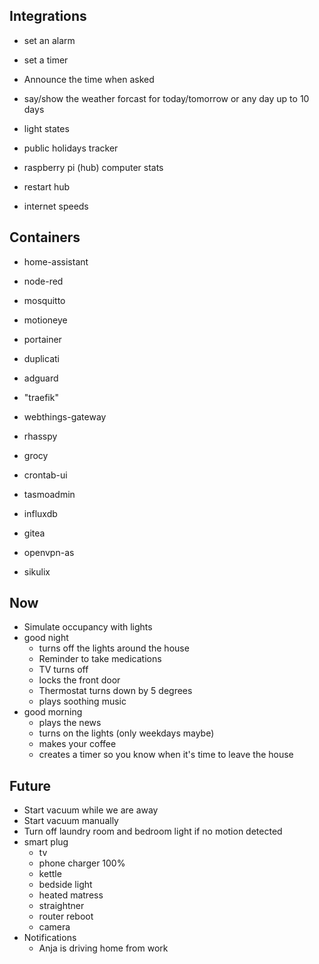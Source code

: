 ## Integrations
* set an alarm
* set a timer
* Announce the time when asked
* say/show the weather forcast for today/tomorrow or any day up to 10 days
* light states

* public holidays tracker
* raspberry pi (hub) computer stats
* restart hub
* internet speeds

## Containers
* home-assistant
* node-red
* mosquitto
* motioneye
* portainer
* duplicati
* adguard

* "traefik"
* webthings-gateway
* rhasspy
* grocy
* crontab-ui
* tasmoadmin
* influxdb
* gitea
* openvpn-as
* sikulix

## Now

* Simulate occupancy with lights
* good night
    * turns off the lights around the house
    * Reminder to take medications
    * TV turns off
    * locks the front door
    * Thermostat turns down by 5 degrees
    * plays soothing music
* good morning
    * plays the news
    * turns on the lights (only weekdays maybe)
    * makes your coffee
    * creates a timer so you know when it's time to leave the house

## Future

* Start vacuum while we are away
* Start vacuum manually
* Turn off laundry room and bedroom light if no motion detected
* smart plug
    * tv
    * phone charger 100%
    * kettle
    * bedside light
    * heated matress
    * straightner
    * router reboot
    * camera
* Notifications
    * Anja is driving home from work